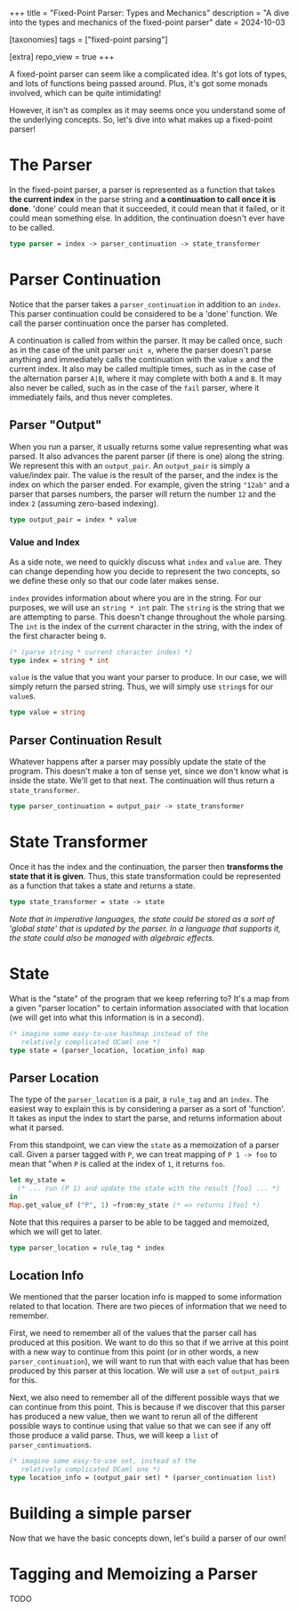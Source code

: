 +++
title = "Fixed-Point Parser: Types and Mechanics"
description = "A dive into the types and mechanics of the fixed-point parser"
date = 2024-10-03

[taxonomies]
tags = ["fixed-point parsing"]

[extra]
repo_view = true
+++

A fixed-point parser can seem like a complicated idea. It's got lots of types,
and lots of functions being passed around. Plus, it's got some monads involved,
which can be quite intimidating!

However, it isn't as complex as it may seems once you understand some of the
underlying concepts. So, let's dive into what makes up a fixed-point parser!

# The Parser

In the fixed-point parser, a parser is represented as a function that takes
**the current index** in the parse string and **a continuation to call once it
is done**.  'done' could mean that it succeeded, it could mean that it failed,
or it could mean something else. In addition, the continuation doesn't ever have
to be called.

```ocaml
type parser = index -> parser_continuation -> state_transformer
```


# Parser Continuation

Notice that the parser takes a `parser_continuation` in addition to an `index`.
This parser continuation could be considered to be a 'done' function. We call
the parser continuation once the parser has completed.

A continuation is called from within the parser. It may be called once, such as
in the case of the unit parser `unit x`, where the parser doesn't parse anything
and immediately calls the continuation with the value `x` and the current index.
It also may be called multiple times, such as in the case of the alternation
parser `A|B`, where it may complete with both `A` and `B`. It may also never be
called, such as in the case of the `fail` parser, where it immediately fails,
and thus never completes.


## Parser "Output"

When you run a parser, it usually returns some value representing what was
parsed. It also advances the parent parser (if there is one) along the string.
We represent this with an `output_pair`. An `output_pair` is simply a
value/index pair. The value is the result of the parser, and the index is the
index on which the parser ended. For example, given the string `"12ab"` and a 
parser that parses numbers, the parser will return the number `12` and the index
`2` (assuming zero-based indexing).

```ocaml
type output_pair = index * value
```


### Value and Index

As a side note, we need to quickly discuss what `index` and `value` are. They can
change depending how you decide to represent the two concepts, so we define these
only so that our code later makes sense.

`index` provides information about where you are in the string. For our
purposes, we will use an `string * int` pair. The `string` is the string that we
are attempting to parse.  This doesn't change throughout the whole parsing. The
`int` is the index of the current character in the string, with the index of the first
character being `0`.

```ocaml
(* (parse string * current character index) *)
type index = string * int
```

`value` is the value that you want your parser to produce. In our case, we will
simply return the parsed string. Thus, we will simply use `string`s for our
`value`s.

```ocaml
type value = string
```


## Parser Continuation Result

Whatever happens after a parser may possibly update the state of the program.
This doesn't make a ton of sense yet, since we don't know what is inside the
state. We'll get to that next. The continuation will thus return a
`state_transformer`.

```ocaml
type parser_continuation = output_pair -> state_transformer
```


# State Transformer

Once it has the index and the continuation, the parser then **transforms the
state that it is given**. Thus, this state transformation could be represented
as a function that takes a state and returns a state.

```ocaml
type state_transformer = state -> state
```

*Note that in imperative languages, the state could be stored as a sort of
'global state' that is updated by the parser. In a language that supports it,
the state could also be managed with algebraic effects.*


# State

What is the "state" of the program that we keep referring to? It's a map from a
given "parser location" to certain information associated with that location (we
will get into what this information is in a second).

```ocaml
(* imagine some easy-to-use hashmap instead of the
   relatively complicated OCaml one *)
type state = (parser_location, location_info) map
```


## Parser Location

The type of the `parser_location` is a pair, a `rule_tag` and an `index`. The
easiest way to explain this is by considering a parser as a sort of 'function'.
It takes as input the index to start the parse, and returns information about
what it parsed.

From this standpoint, we can view the `state` as a memoization of a parser call.
Given a parser tagged with `P`, we can treat mapping of `P 1 -> foo` to mean
that "when `P` is called at the index of `1`, it returns `foo`.

```ocaml
let my_state =
  (* ... run (P 1) and update the state with the result [foo] ... *)
in
Map.get_value_of ("P", 1) ~from:my_state (* => returns [foo] *)
```

Note that this requires a parser to be able to be tagged and memoized, which we
will get to later.

```ocaml
type parser_location = rule_tag * index
```


## Location Info

We mentioned that the parser location info is mapped to some information related
to that location. There are two pieces of information that we need to remember.

First, we need to remember all of the values that the parser call has produced
at this position. We want to do this so that if we arrive at this point with a
new way to continue from this point (or in other words, a new
`parser_continuation`), we will want to run that with each value that has been
produced by this parser at this location. We will use a `set` of `output_pair`s
for this.

Next, we also need to remember all of the different possible ways that we can
continue from this point. This is because if we discover that this parser has
produced a new value, then we want to rerun all of the different possible ways
to continue using that value so that we can see if any off those produce a valid
parse. Thus, we will keep a `list` of `parser_continuation`s.

```ocaml
(* imagine some easy-to-use set, instead of the
   relatively complicated OCaml one *)
type location_info = (output_pair set) * (parser_continuation list)
```


# Building a simple parser

Now that we have the basic concepts down, let's build a parser of our own!


# Tagging and Memoizing a Parser

TODO

